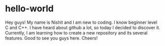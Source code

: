# hello-world
Hey guys! My name is Nishit and I am new to coding. I know beginner level C and C++.
I have heard about github a lot, so today I decided to discover it. Currently, I am learning how to create a new repository and its several features. Good to see you guys here. Cheers!

